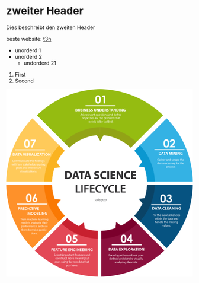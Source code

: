 # zweiter Header
Dies beschreibt den zweiten Header

beste website: [t3n](https://t3n.de/)

* unorderd 1
* unorderd 2
  * undorderd 21

1. First
2. Second

![DS Lifecycle](Download.png)

